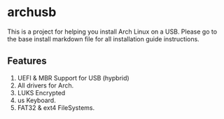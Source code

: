 # archusb
This is a project for helping you install Arch Linux on a USB. Please go to the base install markdown file for all installation guide instructions.

## Features
1. UEFI & MBR Support for USB (hypbrid)
2. All drivers for Arch.
3. LUKS Encrypted
4. us Keyboard.
5. FAT32 & ext4 FileSystems.

